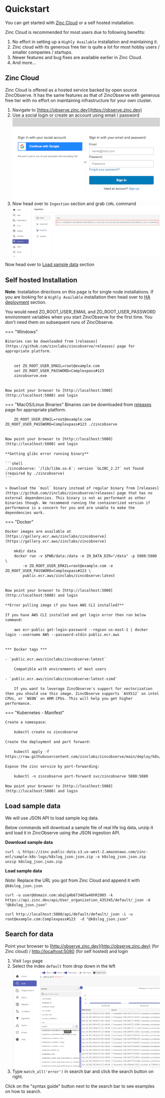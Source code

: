 # Quickstart

You can get started with [Zinc Cloud](https://observe.zinc.dev) or a self hosted installation. 

Zinc Cloud is recommended for most users due to following benefits:

1. No effort in setting up a `Highly Available` installation and maintaining it.
1. Zinc cloud with its generous free tier is quite a lot for most hobby users / smaller companies / startups.
1. Newer features and bug fixes are available earlier in Zinc Cloud. 
1. And more...

## Zinc Cloud

Zinc Cloud is offered as a hosted service backed by open source ZincObserve. It has the same features as that of ZincObserve with generous free tier with no effort on maintaining infrastructure for your own cluster.

1. Navigate to [https://observe.zinc.dev](https://observe.zinc.dev)
2. Use a social login or create an account using email / password
![Sign in page](./images/quickstart/signin.png)
3. Now head over to `Ingestion` section and grab `CURL` command
![Ingestion](./images/quickstart/ingestion_credentials.png)

Now head over to [Load sample data](#load-sample-data) section


## Self hosted Installation

**Note**: Installation directions on this page is for single node installations. If you are looking for a `Highly Available` installation then head over to [HA deployment](/ha_deployment) section.

You would need ZO_ROOT_USER_EMAIL and ZO_ROOT_USER_PASSWORD environment variables when you start ZincObserve for the first time. You don't need them on subsequent runs of ZincObserve.

=== "Windows"

    Binaries can be downloaded from [releases](https://github.com/zinclabs/zincobserve/releases) page for appropriate platform.


        set ZO_ROOT_USER_EMAIL=root@example.com
        set ZO_ROOT_USER_PASSWORD=Complexpass#123
        zincobserve.exe


    Now point your browser to [http://localhost:5080](http://localhost:5080) and login

=== "MacOS/Linux Binaries"
    Binaries can be downloaded from [releases](https://github.com/zinclabs/zincobserve/releases) page for appropriate platform.

        ZO_ROOT_USER_EMAIL=root@example.com ZO_ROOT_USER_PASSWORD=Complexpass#123 ./zincobserve


    Now point your browser to [http://localhost:5080](http://localhost:5080) and login

    **Getting glibc error running binary**

    ```shell
    ./zincobserve: `/lib/libm.so.6`: version `GLIBC_2.27` not found (required by ./zincobserve)
    ```

    > Download the `musl` binary instead of regular binary from [releases](https://github.com/zinclabs/zincobserve/releases) page that has no external dependencies. This binary is not as performant as other binaries though. We recommend running the containerized version if performance is a concern for you and are unable to make the dependencies work.

=== "Docker"

    Docker images are available at [https://gallery.ecr.aws/zinclabs/zincobserve](https://gallery.ecr.aws/zinclabs/zincobserve)

        mkdir data
        docker run -v $PWD/data:/data -e ZO_DATA_DIR="/data" -p 5080:5080 \
            -e ZO_ROOT_USER_EMAIL=root@example.com -e ZO_ROOT_USER_PASSWORD=Complexpass#123 \
            public.ecr.aws/zinclabs/zincobserve:latest


    Now point your browser to [http://localhost:5080](http://localhost:5080) and login

    **Error pulling image if you have AWS CLI installed?**

    If you have AWS CLI installed and get login error then run below command:

        aws ecr-public get-login-password --region us-east-1 | docker login --username AWS --password-stdin public.ecr.aws

    
    *** Docker tags ***

    - `public.ecr.aws/zinclabs/zincobserve:latest`

        Compatible with environments of most users

    - `public.ecr.aws/zinclabs/zincobserve:latest-simd`

        If you want to leverage ZincObserve's support for vectorization then you should use this image. ZincObserve supports `AVX512` on intel CPUs, or `NEON` on ARM CPUs. This will help you get higher performance.

=== "Kubernetes - Manifest"

    Create a namespace:

        kubectl create ns zincobserve

    Create the deployment and port forward:

        kubectl apply -f https://raw.githubusercontent.com/zinclabs/zincobserve/main/deploy/k8s/statefulset.yaml

    Expose the zinc service by port-forwarding:

        kubectl -n zincobserve port-forward svc/zincobserve 5080:5080

    Now point your browser to [http://localhost:5080](http://localhost:5080) and login

## Load sample data

We will use JSON API to load sample log data.

Below commands will download a sample file of real life log data, unzip it and load it in ZincObserve using the JSON ingestion API.

**Download sample data**

```shell
curl -L https://zinc-public-data.s3.us-west-2.amazonaws.com/zinc-enl/sample-k8s-logs/k8slog_json.json.zip -o k8slog_json.json.zip
unzip k8slog_json.json.zip
```

**Load sample data**

*Note*: Replace the URL you got from Zinc Cloud and append it with `@k8slog_json.json`

```shell title="For Zinc Cloud"
curl -u user@domain.com:abqlg4b673465w46hR2905 -k https://api.zinc.dev/api/User_organization_435345/default/_json -d "@k8slog_json.json"
```

```shell title="For self hosted installation"
curl http://localhost:5080/api/default/default/_json -i -u root@example.com:Complexpass#123  -d "@k8slog_json.json"
```


## Search for data

Point your browser to [http://observe.zinc.dev](http://observe.zinc.dev) (for Zinc cloud) / [http://localhost:5080](http://localhost:5080) (for self hosted) and login

1. Visit `logs` page
1. Select the index `default` from drop down in the left
![Logs page](./images/quickstart/logs_page.png)
1. Type `match_all('error')` in search bar and click the search button on right.

Click on the "syntax guide" button next to the search bar to see examples on how to search.

